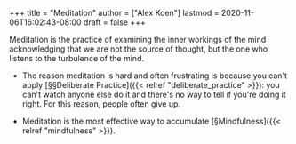 +++
title = "Meditation"
author = ["Alex Koen"]
lastmod = 2020-11-06T16:02:43-08:00
draft = false
+++

Meditation is the practice of examining the inner workings of the mind acknowledging that we are not the source of thought, but the one who listens to the turbulence of the mind.

-   The reason meditation is hard and often frustrating is because you can't apply [§§Deliberate Practice]({{< relref "deliberate_practice" >}}): you can't watch anyone else do it and there's no way to tell if you're doing it right. For this reason, people often give up.

-   Meditation is the most effective way to accumulate [§Mindfulness]({{< relref "mindfulness" >}}).
